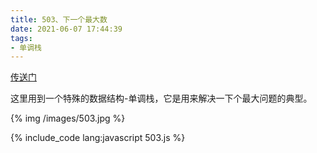 ```yaml
---
title: 503、下一个最大数
date: 2021-06-07 17:44:39
tags:
- 单调栈
---
```

[传送门](https://leetcode-cn.com/problems/next-greater-element-ii/)

这里用到一个特殊的数据结构-单调栈，它是用来解决一下个最大问题的典型。

{% img /images/503.jpg %}

{% include_code lang:javascript 503.js %}
